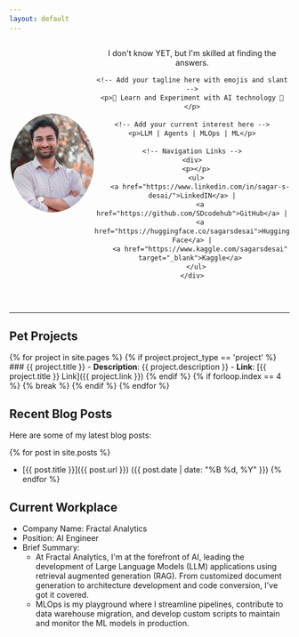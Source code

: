 ```yaml
---
layout: default
---
```


<div style="display: flex; justify-content: center; align-items: center;">
  <div style="flex: 1; text-align: center;">
    <!-- Add your profile photo here -->
    <img src="/assets_files/profile.JPG" alt="Your Name" style="border-radius: 50%; max-width: 150px;">
  </div>
  <div style="flex: 2; text-align: center;">
    <!-- Add your tagline here with emojis and slant -->
    <p>I don't know YET, but I'm skilled at finding the answers.</p>

    <!-- Add your tagline here with emojis and slant -->
    <p>🚀 Learn and Experiment with AI technology 🧠</p>
    
    <!-- Add your current interest here -->
    <p>LLM | Agents | MLOps | ML</p>
    
    <!-- Navigation Links -->
    <div>
      <p></p>
      <ul>
        <a href="https://www.linkedin.com/in/sagar-s-desai/">LinkedIN</a> |
        <a href="https://github.com/SDcodehub">GitHub</a> |
        <a href="https://huggingface.co/sagarsdesai">Hugging Face</a> |
        <a href="https://www.kaggle.com/sagarsdesai" target="_blank">Kaggle</a> 
      </ul>
    </div>
  </div>
</div>

<br> <!-- Add an empty line here -->

---

## Pet Projects

{% for project in site.pages %}
  {% if project.project_type == 'project' %}
    ### {{ project.title }}
    - **Description**: {{ project.description }}
    - **Link**: [{{ project.title }} Link]({{ project.link }})
  {% endif %}
  {% if forloop.index == 4 %}
    {% break %}
  {% endif %}
{% endfor %}

## Recent Blog Posts

Here are some of my latest blog posts:

{% for post in site.posts %}
  - [{{ post.title }}]({{ post.url }}) ({{ post.date | date: "%B %d, %Y" }})
{% endfor %}

## Current Workplace

- Company Name: Fractal Analytics
- Position: AI Engineer
- Brief Summary: 
  - At Fractal Analytics, I'm at the forefront of AI, leading the development of Large Language Models (LLM) applications using retrieval augmented generation (RAG). From customized document generation to architecture development and code conversion, I've got it covered.
  - MLOps is my playground where I streamline pipelines, contribute to data warehouse migration, and develop custom scripts to maintain and monitor the ML models in production.
